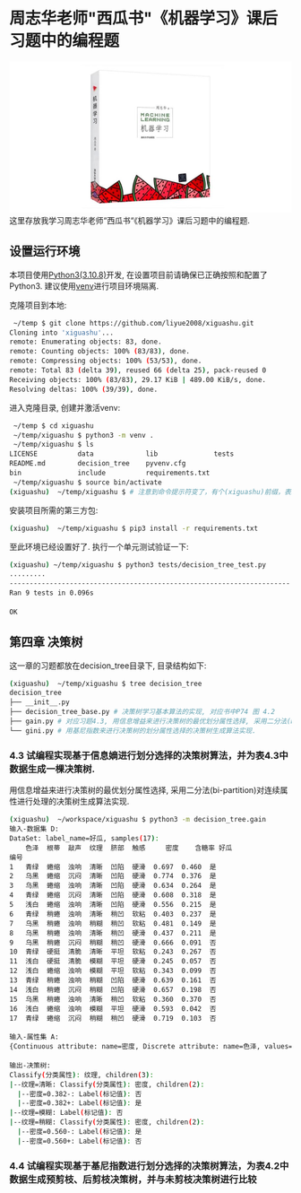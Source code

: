 # 周志华老师"西瓜书"《机器学习》课后习题中的编程题

![西瓜书](data/xiguashu.jpg)
这里存放我学习周志华老师“西瓜书“《机器学习》课后习题中的编程题.

## 设置运行环境

本项目使用[Python3\(3.10.8\)](https://www.python.org/downloads/)开发, 在设置项目前请确保已正确按照和配置了Python3. 建议使用[venv](https://docs.python.org/zh-cn/3/library/venv.html)进行项目环境隔离.

克隆项目到本地:  

```bash
 ~/temp $ git clone https://github.com/liyue2008/xiguashu.git
Cloning into 'xiguashu'...
remote: Enumerating objects: 83, done.
remote: Counting objects: 100% (83/83), done.
remote: Compressing objects: 100% (53/53), done.
remote: Total 83 (delta 39), reused 66 (delta 25), pack-reused 0
Receiving objects: 100% (83/83), 29.17 KiB | 489.00 KiB/s, done.
Resolving deltas: 100% (39/39), done.
```

进入克隆目录, 创建并激活venv:

```bash
 ~/temp $ cd xiguashu
 ~/temp/xiguashu $ python3 -m venv .
 ~/temp/xiguashu $ ls
LICENSE          data             lib              tests
README.md        decision_tree    pyvenv.cfg
bin              include          requirements.txt
 ~/temp/xiguashu $ source bin/activate
(xiguashu)  ~/temp/xiguashu $ # 注意到命令提示符变了，有个(xiguashu)前缀，表示当前环境是一个名为xiguashu的Python环境
```

安装项目所需的第三方包:

```bash
(xiguashu)  ~/temp/xiguashu $ pip3 install -r requirements.txt
```

至此环境已经设置好了. 执行一个单元测试验证一下:

```bash
(xiguashu) ~/temp/xiguashu $ python3 tests/decision_tree_test.py
.........
----------------------------------------------------------------------
Ran 9 tests in 0.096s

OK
```

## 第四章 决策树

这一章的习题都放在decision_tree目录下, 目录结构如下:

```bash
(xiguashu)  ~/temp/xiguashu $ tree decision_tree
decision_tree
├── __init__.py
├── decision_tree_base.py # 决策树学习基本算法的实现, 对应书中P74 图 4.2
├── gain.py # 对应习题4.3, 用信息增益来进行决策树的最优划分属性选择, 采用二分法(bi-partition)对连续属性进行处理的决策树生成算法实现.
└── gini.py # 用基尼指数来进行决策树的划分属性选择的决策树生成算法实现.
```

### 4.3 试编程实现基于信息嫡进行划分选择的决策树算法，并为表4.3中数据生成一棵决策树.  

用信息增益来进行决策树的最优划分属性选择, 采用二分法(bi-partition)对连续属性进行处理的决策树生成算法实现.

```bash
(xiguashu)  ~/workspace/xiguashu $ python3 -m decision_tree.gain   
输入-数据集 D:
DataSet: label_name=好瓜, samples(17):
    色泽  根蒂  敲声  纹理  脐部  触感     密度    含糖率 好瓜
编号                                         
1   青绿  蜷缩  浊响  清晰  凹陷  硬滑  0.697  0.460  是
2   乌黑  蜷缩  沉闷  清晰  凹陷  硬滑  0.774  0.376  是
3   乌黑  蜷缩  浊响  清晰  凹陷  硬滑  0.634  0.264  是
4   青绿  蜷缩  沉闷  清晰  凹陷  硬滑  0.608  0.318  是
5   浅白  蜷缩  浊响  清晰  凹陷  硬滑  0.556  0.215  是
6   青绿  稍蜷  浊响  清晰  稍凹  软粘  0.403  0.237  是
7   乌黑  稍蜷  浊响  稍糊  稍凹  软粘  0.481  0.149  是
8   乌黑  稍蜷  浊响  清晰  稍凹  硬滑  0.437  0.211  是
9   乌黑  稍蜷  沉闷  稍糊  稍凹  硬滑  0.666  0.091  否
10  青绿  硬挺  清脆  清晰  平坦  软粘  0.243  0.267  否
11  浅白  硬挺  清脆  模糊  平坦  硬滑  0.245  0.057  否
12  浅白  蜷缩  浊响  模糊  平坦  软粘  0.343  0.099  否
13  青绿  稍蜷  浊响  稍糊  凹陷  硬滑  0.639  0.161  否
14  浅白  稍蜷  沉闷  稍糊  凹陷  硬滑  0.657  0.198  否
15  乌黑  稍蜷  浊响  清晰  稍凹  软粘  0.360  0.370  否
16  浅白  蜷缩  浊响  模糊  平坦  硬滑  0.593  0.042  否
17  青绿  蜷缩  沉闷  稍糊  稍凹  硬滑  0.719  0.103  否

输入-属性集 A:
{Continuous attribute: name=密度, Discrete attribute: name=色泽, values={'乌黑', '青绿', '浅白'}, Continuous attribute: name=含糖率, Discrete attribute: name=敲声, values={'清脆', '浊响', '沉闷'}, Discrete attribute: name=纹理, values={'清晰', '模糊', '稍糊'}, Discrete attribute: name=根蒂, values={'蜷缩', '稍蜷', '硬挺'}, Discrete attribute: name=脐部, values={'稍凹', '凹陷', '平坦'}, Discrete attribute: name=触感, values={'软粘', '硬滑'}}

输出-决策树:
Classify(分类属性): 纹理, children(3):
|--纹理=清晰: Classify(分类属性): 密度, children(2):
  |--密度=0.382-: Label(标记值): 否
  |--密度=0.382+: Label(标记值): 是
|--纹理=模糊: Label(标记值): 否
|--纹理=稍糊: Classify(分类属性): 密度, children(2):
  |--密度=0.560-: Label(标记值): 是
  |--密度=0.560+: Label(标记值): 否
```

### 4.4 试编程实现基于基尼指数进行划分选择的决策树算法，为表4.2中数据生成预剪枝、后剪枝决策树，并与未剪枝决策树进行比较
